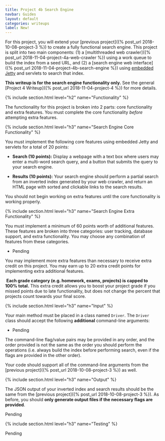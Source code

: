 ```yaml
---
title: Project 4b Search Engine
navbar: Guides
layout: default
categories: writeups
label: New!
---
```


For this project, you will extend your [previous project]({% post_url 2018-10-08-project-3 %}) to create a fully functional search engine. This project is split into two main components: (1) a [multithreaded web crawler]({% post_url 2018-11-04-project-4a-web-crawler %}) using a work queue to build the index from a seed URL, and (2) a [search engine web interface]({% post_url 2018-11-04-project-4b-search-engine %}) using [embedded Jetty](https://www.eclipse.org/jetty/) and servlets to search that index.

**This writeup is for the search engine functionality only.** See the general [Project 4 Writeup]({% post_url 2018-11-04-project-4 %}) for more details.

{% include section.html level="h2" name="Functionality" %}

The functionality for this project is broken into 2 parts: core functionality and extra features. You must complete the core functionality _before_ attempting extra features.

{% include section.html level="h3" name="Search Engine Core Functionality" %}

You must implement the following core features using embedded Jetty and servlets for a total of 20 points:

  - **Search (10 points):** Display a webpage with a text box where users may enter a multi-word search query, and a button that submits the query to your search engine.

  - **Results (10 points):** Your search engine should perform a partial search from an inverted index generated by your web crawler, and return an HTML page with sorted and clickable links to the search results.

You should not begin working on extra features until the core functionality is working properly.

{% include section.html level="h3" name="Search Engine Extra Functionality" %}

You must implement a minimum of 60 points worth of additional features. These features are broken into three categories: user tracking, database support, and extra functionality. You may choose any combination of features from these categories.

- Pending

You may implement more extra features than necessary to receive extra credit on this project. You may earn up to 20 extra credit points for implementing extra additional features.

<article class="message is-info">
  <div class="message-body"><i class="fas fa-info-circle"></i>&nbsp;<strong>Each grade category (e.g. homework, exams, projects) is capped to 100% total.</strong> This extra credit allows you to boost your project grade if you missed points due to late functionality, but does not change the percent that projects count towards your final score.</div>
</article>

{% include section.html level="h3" name="Input" %}

Your main method must be placed in a class named `Driver`. The `Driver` class should accept the following **additional** command-line arguments:

  - Pending

The command-line flag/value pairs may be provided in any order, and the order provided is not the same as the order you should perform the operations (i.e. always build the index before performing search, even if the flags are provided in the other order).

Your code should support all of the command-line arguments from the [previous project]({% post_url 2018-10-08-project-3 %}) as well.

{% include section.html level="h3" name="Output" %}

The JSON output of your inverted index and search results should be the same from the [previous project]({% post_url 2018-10-08-project-3 %}). As before, you should **only generate output files if the necessary flags are provided**.

Pending

{% include section.html level="h3" name="Testing" %}

Pending
